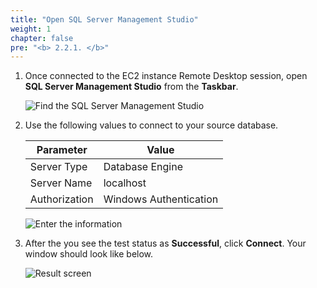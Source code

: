 ```yaml
---
title: "Open SQL Server Management Studio"
weight: 1
chapter: false
pre: "<b> 2.2.1. </b>"
---
```


1. Once connected to the EC2 instance Remote Desktop session, open **SQL Server Management Studio** from the **Taskbar**.

    ![Find the SQL Server Management Studio](/images/2/2/1/0001.png?width=90pc)

1. Use the following values to connect to your source database.

    |  Parameter	 |  Value  |
    |----------------|-------------------------|
    |  Server Type		|  Database Engine  |
    |  Server Name	 |  localhost  |
    |  Authorization	 |  Windows Authentication  |

    ![Enter the information](/images/2/2/1/0002.png?width=90pc)

1. After the you see the test status as **Successful**, click **Connect**. Your window should look like below.

    ![Result screen](/images/2/2/1/0003.png?width=90pc)